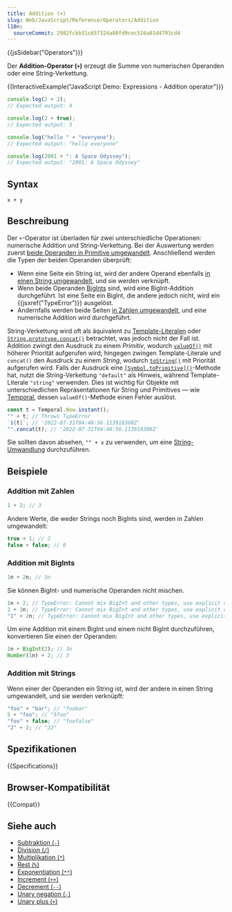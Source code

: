 ```yaml
---
title: Addition (+)
slug: Web/JavaScript/Reference/Operators/Addition
l10n:
  sourceCommit: 2982fcbb31c65f324a80fd9cec516a81d4793cd4
---
```


{{jsSidebar("Operators")}}

Der **Addition-Operator (`+`)** erzeugt die Summe von numerischen Operanden oder eine String-Verkettung.

{{InteractiveExample("JavaScript Demo: Expressions - Addition operator")}}

```js interactive-example
console.log(2 + 2);
// Expected output: 4

console.log(2 + true);
// Expected output: 3

console.log("hello " + "everyone");
// Expected output: "hello everyone"

console.log(2001 + ": A Space Odyssey");
// Expected output: "2001: A Space Odyssey"
```

## Syntax

```js-nolint
x + y
```

## Beschreibung

Der `+`-Operator ist überladen für zwei unterschiedliche Operationen: numerische Addition und String-Verkettung. Bei der Auswertung werden zuerst [beide Operanden in Primitive umgewandelt](/de/docs/Web/JavaScript/Data_structures#primitive_coercion). Anschließend werden die Typen der beiden Operanden überprüft:

- Wenn eine Seite ein String ist, wird der andere Operand ebenfalls [in einen String umgewandelt](/de/docs/Web/JavaScript/Reference/Global_Objects/String#string_coercion), und sie werden verknüpft.
- Wenn beide Operanden [BigInts](/de/docs/Web/JavaScript/Reference/Global_Objects/BigInt) sind, wird eine BigInt-Addition durchgeführt. Ist eine Seite ein BigInt, die andere jedoch nicht, wird ein {{jsxref("TypeError")}} ausgelöst.
- Andernfalls werden beide Seiten [in Zahlen umgewandelt](/de/docs/Web/JavaScript/Reference/Global_Objects/Number#number_coercion), und eine numerische Addition wird durchgeführt.

String-Verkettung wird oft als äquivalent zu [Template-Literalen](/de/docs/Web/JavaScript/Reference/Template_literals) oder [`String.prototype.concat()`](/de/docs/Web/JavaScript/Reference/Global_Objects/String/concat) betrachtet, was jedoch nicht der Fall ist. Addition zwingt den Ausdruck zu einem _Primitiv_, wodurch [`valueOf()`](/de/docs/Web/JavaScript/Reference/Global_Objects/Object/valueOf) mit höherer Priorität aufgerufen wird; hingegen zwingen Template-Literale und `concat()` den Ausdruck zu einem _String_, wodurch [`toString()`](/de/docs/Web/JavaScript/Reference/Global_Objects/Object/toString) mit Priorität aufgerufen wird. Falls der Ausdruck eine [`[Symbol.toPrimitive]()`](/de/docs/Web/JavaScript/Reference/Global_Objects/Symbol/toPrimitive)-Methode hat, nutzt die String-Verkettung `"default"` als Hinweis, während Template-Literale `"string"` verwenden. Dies ist wichtig für Objekte mit unterschiedlichen Repräsentationen für String und Primitives — wie [Temporal](https://github.com/tc39/proposal-temporal), dessen `valueOf()`-Methode einen Fehler auslöst.

```js
const t = Temporal.Now.instant();
"" + t; // Throws TypeError
`${t}`; // '2022-07-31T04:48:56.113918308Z'
"".concat(t); // '2022-07-31T04:48:56.113918308Z'
```

Sie sollten davon absehen, `"" + x` zu verwenden, um eine [String-Umwandlung](/de/docs/Web/JavaScript/Reference/Global_Objects/String#string_coercion) durchzuführen.

## Beispiele

### Addition mit Zahlen

```js
1 + 2; // 3
```

Andere Werte, die weder Strings noch BigInts sind, werden in Zahlen umgewandelt:

```js
true + 1; // 2
false + false; // 0
```

### Addition mit BigInts

```js
1n + 2n; // 3n
```

Sie können BigInt- und numerische Operanden nicht mischen.

```js example-bad
1n + 2; // TypeError: Cannot mix BigInt and other types, use explicit conversions
2 + 1n; // TypeError: Cannot mix BigInt and other types, use explicit conversions
"1" + 2n; // TypeError: Cannot mix BigInt and other types, use explicit conversions
```

Um eine Addition mit einem BigInt und einem nicht BigInt durchzuführen, konvertieren Sie einen der Operanden:

```js
1n + BigInt(2); // 3n
Number(1n) + 2; // 3
```

### Addition mit Strings

Wenn einer der Operanden ein String ist, wird der andere in einen String umgewandelt, und sie werden verknüpft:

```js
"foo" + "bar"; // "foobar"
5 + "foo"; // "5foo"
"foo" + false; // "foofalse"
"2" + 2; // "22"
```

## Spezifikationen

{{Specifications}}

## Browser-Kompatibilität

{{Compat}}

## Siehe auch

- [Subtraktion (`-`)](/de/docs/Web/JavaScript/Reference/Operators/Subtraction)
- [Division (`/`)](/de/docs/Web/JavaScript/Reference/Operators/Division)
- [Multiplikation (`*`)](/de/docs/Web/JavaScript/Reference/Operators/Multiplication)
- [Rest (`%`)](/de/docs/Web/JavaScript/Reference/Operators/Remainder)
- [Exponentiation (`**`)](/de/docs/Web/JavaScript/Reference/Operators/Exponentiation)
- [Increment (`++`)](/de/docs/Web/JavaScript/Reference/Operators/Increment)
- [Decrement (`--`)](/de/docs/Web/JavaScript/Reference/Operators/Decrement)
- [Unary negation (`-`)](/de/docs/Web/JavaScript/Reference/Operators/Unary_negation)
- [Unary plus (`+`)](/de/docs/Web/JavaScript/Reference/Operators/Unary_plus)
